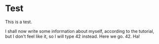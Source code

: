 # Test
This is a test.

I shall now write some information about myself, according to the tutorial, but I don't feel like it, so I will type 42 instead.
Here we go.
42.
Ha!

